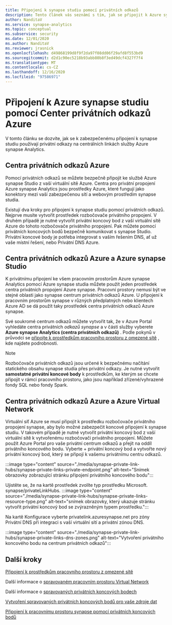```yaml
---
title: Připojení k synapse studiu pomocí privátních odkazů
description: Tento článek vás seznámí s tím, jak se připojit k Azure synapse studiu pomocí privátních odkazů.
author: NanditaV
ms.service: synapse-analytics
ms.topic: conceptual
ms.subservice: security
ms.date: 12/01/2020
ms.author: NanditaV
ms.reviewer: jrasnick
ms.openlocfilehash: d49868199d8f9f2da97f08dd06f29afd8f553bd9
ms.sourcegitcommit: d2d1c90ec5218b93abb80b8f3ed49dcf4327f7f4
ms.translationtype: MT
ms.contentlocale: cs-CZ
ms.lasthandoff: 12/16/2020
ms.locfileid: "97586971"
---
```

# <a name="connect-to-azure-synapse-studio-using-azure-private-link-hubs"></a>Připojení k Azure synapse studiu pomocí Center privátních odkazů Azure 

V tomto článku se dozvíte, jak se k zabezpečenému připojení k synapse studiu používají privátní odkazy na centrálních linkách služby Azure synapse Analytics. 

## <a name="azure-private-link-hubs"></a>Centra privátních odkazů Azure 
Pomocí privátních odkazů se můžete bezpečně připojit ke službě Azure synapse Studio z vaší virtuální sítě Azure. Centra pro privátní propojení Azure synapse Analytics jsou prostředky Azure, které fungují jako konektory mezi vaší zabezpečenou sítí a webovým prostředím synapse studia. 

Existují dva kroky pro připojení k synapse studiu pomocí privátních odkazů. Nejprve musíte vytvořit prostředek rozbočovače privátního propojení. V druhém případě je nutné vytvořit privátní koncový bod z vaší virtuální sítě Azure do tohoto rozbočovače privátního propojení. Pak můžete pomocí privátních koncových bodů bezpečně komunikovat s synapse Studio. Privátní koncové body je potřeba integrovat s vaším řešením DNS, ať už vaše místní řešení, nebo Privátní DNS Azure. 

## <a name="azure-private-links-hubs-and-azure-synapse-studio"></a>Centra privátních odkazů Azure a Azure synapse Studio
K privátnímu připojení ke všem pracovním prostorům Azure synapse Analytics pomocí Azure synapse studia můžete použít jeden prostředek centra privátních propojení Azure synapse. Pracovní prostory nemusí být ve stejné oblasti jako synapse centrum privátních odkazů Azure. U připojení k pracovním prostorům synapse v různých předplatných nebo klientech Azure AD se dá použít taky prostředek centra privátních odkazů Azure synapse.

Své soukromé centrum odkazů můžete vytvořit tak, že v Azure Portal vyhledáte centra privátních *odkazů synapse* a v části služby vyberete **Azure synapse Analytics (centra privátních odkazů)** . Podle pokynů v průvodci se [připojte k prostředkům pracovního prostoru z omezené sítě](./how-to-connect-to-workspace-from-restricted-network.md) , kde najdete podrobnosti.

>[!NOTE]
>Rozbočovače privátních odkazů jsou určené k bezpečnému načítání statického obsahu synapse studia přes privátní odkazy. Je nutné vytvořit **samostatné privátní koncové body** k prostředkům, ke kterým se chcete připojit v rámci pracovního prostoru, jako jsou například zřízené/vyhrazené fondy SQL nebo fondy Spark. 

## <a name="azure-private-links-hubs-and-azure-virtual-network"></a>Centra privátních odkazů Azure a Azure Virtual Network
Virtuální síť Azure se musí připojit k prostředku rozbočovače privátního propojení synapse, aby bylo možné zabezpečit koncové připojení k synapse studiu. V takovém případě je nutné vytvořit privátní koncový bod z vaší virtuální sítě k vytvořenému rozbočovači privátního propojení. Můžete použít Azure Portal pro vaše privátní centrum odkazů a přejít na oddíl privátního koncového bodu. Vyberte + privátní koncový bod a vytvořte nový privátní koncový bod, který se připojí k vašemu privátnímu centru odkazů.

:::image type="content" source="./media/synapse-private-link-hubs/synapse-private-links-private-endpoint.png" alt-text="Snímek obrazovky zobrazující stránku připojení privátního koncového bodu":::

Ujistěte se, že na kartě prostředek zvolíte typ prostředku Microsoft. synapse/privateLinkHubs. :::image type="content" source="./media/synapse-private-link-hubs/synapse-private-links-resource-type.png" alt-text="snímek obrazovky, který ukazuje stránku vytvořit privátní koncový bod se zvýrazněným typem prostředku.":::

Na kartě Konfigurace vyberte privatelink.azuresynapse.net pro zóny Privátní DNS při integraci s vaší virtuální sítí a privátní zónou DNS.

:::image type="content" source="./media/synapse-private-link-hubs/synapse-private-links-dns-zones.png" alt-text="Vytvoření privátního koncového bodu na centrum privátních odkazů":::

## <a name="next-steps"></a>Další kroky

[Připojení k prostředkům pracovního prostoru z omezené sítě](./how-to-connect-to-workspace-from-restricted-network.md)

Další informace o [spravovaném pracovním prostoru Virtual Network](./synapse-workspace-managed-vnet.md)

Další informace o [spravovaných privátních koncových bodech](./synapse-workspace-managed-private-endpoints.md)

[Vytvoření spravovaných privátních koncových bodů pro vaše zdroje dat](./how-to-create-managed-private-endpoints.md)

[Připojení k pracovnímu prostoru synapse pomocí privátních koncových bodů](./how-to-connect-to-workspace-with-private-links.md)

